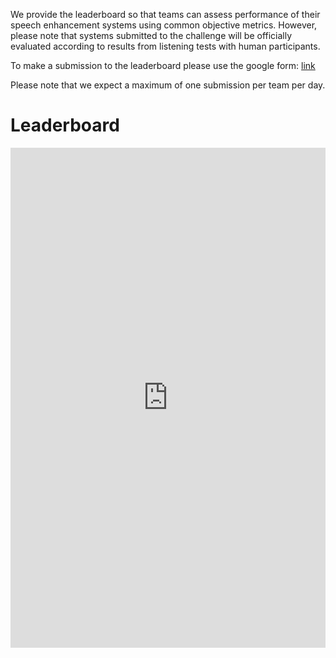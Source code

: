We provide the leaderboard so that teams can assess performance of their speech enhancement systems using common objective metrics. 
However, please note that systems submitted to the challenge will be officially evaluated according to results from listening tests with human participants.

To make a submission to the leaderboard please use the google form: <a href="https://forms.gle/iSEkkQG3AP7xUQsz8" target="_blank" style="colour:blue"> link </a>

Please note that we expect a maximum of one submission per team per day. 

# Leaderboard
<iframe src="https://mandargogate.github.io/avsec2024/" style="width:100%; height:800px;" scrolling="auto" frameBorder="0"></iframe>
